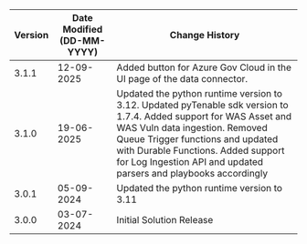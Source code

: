 | **Version** | **Date Modified (DD-MM-YYYY)** | **Change History**                          |
|-------------|--------------------------------|---------------------------------------------|
| 3.1.1       | 12-09-2025                     | Added button for Azure Gov Cloud in the UI page of the data connector.
| 3.1.0       | 19-06-2025                     | Updated the python runtime version to 3.12. Updated pyTenable sdk version to 1.7.4. Added support for WAS Asset and WAS Vuln data ingestion. Removed Queue Trigger functions and updated with Durable Functions. Added support for Log Ingestion API and updated parsers and playbooks accordingly |
| 3.0.1       | 05-09-2024                     | Updated the python runtime version to 3.11 |
| 3.0.0       | 03-07-2024                     | Initial Solution Release                    |


